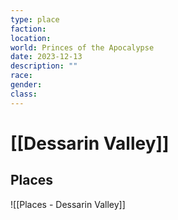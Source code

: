 ```yaml
---
type: place
faction: 
location: 
world: Princes of the Apocalypse
date: 2023-12-13
description: ""
race: 
gender: 
class:
---
```

# [[Dessarin Valley]]

## Places

![[Places - Dessarin Valley]]
